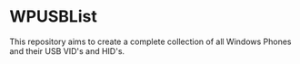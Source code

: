 # WPUSBList
This repository aims to create a complete collection of all Windows Phones and their USB VID's and HID's. 
